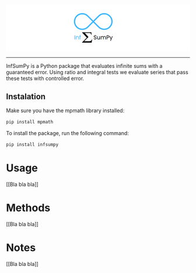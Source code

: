 ![InfSumPy Logo](https://github.com/wellington36/InfSumPy/blob/main/man/figures/logo_README.png)

--------------------------------------------------------------------------------

InfSumPy is a Python package that evaluates infinite sums with a guaranteed error.
Using ratio and integral tests we evaluate series that pass these tests with controlled error.

## Instalation

Make sure you have the mpmath library installed:

```bash
pip install mpmath
```

To install the package, run the following command:

```bash
pip install infsumpy
```

# Usage

[[Bla bla bla]]

# Methods

[[Bla bla bla]]

# Notes

[[Bla bla bla]]
